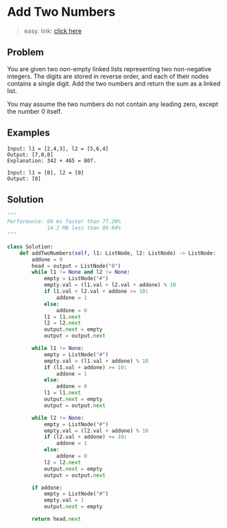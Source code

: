 # Add Two Numbers
> easy. link: [click here](https://leetcode.com/problems/add-two-numbers/)

## Problem

You are given two non-empty linked lists representing two non-negative integers. The digits are stored in reverse order, and each of their nodes contains a single digit. Add the two numbers and return the sum as a linked list.

You may assume the two numbers do not contain any leading zero, except the number 0 itself.

## Examples
``` 
Input: l1 = [2,4,3], l2 = [5,6,4]
Output: [7,0,8]
Explanation: 342 + 465 = 807.
```

```
Input: l1 = [0], l2 = [0]
Output: [0]
```

## Solution

```python
"""
Performance: 68 ms faster than 77.20%
             14.1 MB less than 89.84%
"""

class Solution:
    def addTwoNumbers(self, l1: ListNode, l2: ListNode) -> ListNode:
        addone = 0
        head = output = ListNode("0")
        while l1 != None and l2 != None:
            empty = ListNode("#")
            empty.val = (l1.val + l2.val + addone) % 10
            if l1.val + l2.val + addone >= 10:
                addone = 1
            else:
                addone = 0
            l1 = l1.next
            l2 = l2.next
            output.next = empty
            output = output.next

        while l1 != None:
            empty = ListNode("#")
            empty.val = (l1.val + addone) % 10
            if (l1.val + addone) >= 10:
                addone = 1
            else:
                addone = 0
            l1 = l1.next
            output.next = empty
            output = output.next

        while l2 != None:
            empty = ListNode("#")
            empty.val = (l2.val + addone) % 10
            if (l2.val + addone) >= 10:
                addone = 1
            else:
                addone = 0
            l2 = l2.next
            output.next = empty
            output = output.next

        if addone:
            empty = ListNode("#")
            empty.val = 1
            output.next = empty

        return head.next
```
